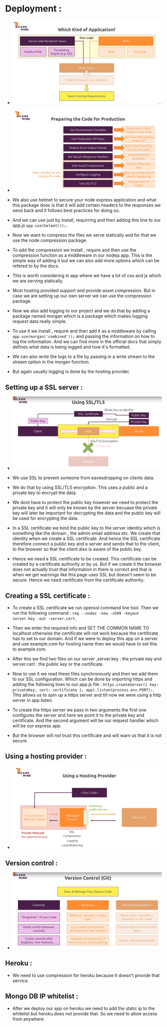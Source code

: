 # Deployment :

* ![](2022-06-19-10-56-17.png)

* ![](2022-06-19-11-02-54.png)

* We also use helmet to secure your node express application and what this package does is that it will add certain headers to the responses we send back and it follows best practices for doing so.

* And we can use just by install, requirring and then adding this line to our app.js `app.use(helmet());`.

* Now we want to compress the files we serve statically and for that we use the node compression package.

* To add the compression we install , require and then use the compression function as a middleware in our nodejs app. This is the simple way of adding it but we can also add more options which can be refered to by the docs.

* This is worth considering in app where we have a lot of css and js which we are serving statically.

* Most hosting provided support and provide asset compression. But in case we are setting up our own server we can use the compression package.

* Now we also add logging to our project and we do that by adding a package named morgan which is a package which makes logging request data really simple.

* To use it we install , require and then add it as a middleware by calling `app.use(morgan('combined'));` and passing the information on how to log the information. And we can find more in the official docs that simply defines what data is being logged and how it's formatted.

* We can also write the logs to a file by passing in a write stream to the stream option in the morgan function.

* But again usually logging is done by the hosting provider.

## Setting up a SSL server :

* ![](2022-06-19-13-15-46.png)

* We use SSL to prevent someone from eavesdropping on clients data.

* We do that by using SSL/TLS encryption. This uses a public and a private key to encrypt the data.

* We dont have to protect the public key however we need to protect the private key and it will only be known by the server becuase the private key will later be important for decrypting the data and the public key will be used for encrypting the data.

* In a SSL certificate we bind the public key to the server identity which is something like the domain , the admin email address etc. We create that identity when we create a SSL certificate. And hence the SSL certificate therefore connect a public key and a server and sends that to the client, to the browser so that the client also is aware of the public key.

* Hence we need a SSL certificate to be created. This certificate can be created by a certificate authority or by us. But if we create it the browser does not actually trust that information in there is correct and that is when we get warnings like this page uses SSL but doesn't seem to be secure. Hence we need certificate from the certificate authority.

## Creating a SSL certificate :

* To create a SSL certificate we run openssl command line tool. Then we run the following command : `req --nodes -new -x509 -keyout server.key -out -server.cert`.

* Then we enter the required info and SET THE COMMON NAME TO localhost otherwise the certificate will not work because the certificate has to set to our domain. And if we were to deploy this app on a server and use example.com for hosting name then we would have to set this to example.com.

* After this we find two files on our server ,server.key : the private key and server.cert : the public key or the certificate.

* Now to use it we read these files synchronously and then we add them to our SSL configuration. Which can be done by importing https and adding the following lines to our app.js file : `https.createServer({ key: privateKey, cert: certificate }, app).listen(process.env.PORT);`. This allows us to spin up a https server and till now we were using a http server in app.listen.

* To create the https server we pass in two arguments the first one configures the server and here we point it to the private key and certificate. And the second argument will be our request handler which will be our express app. 

* But the browser will not trust this certificate and will warn us that it is not secure.

## Using a hosting provider :

* ![](2022-06-19-13-43-58.png)

## Version control :

* ![](2022-06-19-13-48-53.png)

## Heroku :

* We need to use compression for heroku because it doesn't provide that service.

## Mongo DB IP whitelist : 

* After we deploy our app on heroku we need to add the static ip to the whitelist but heroku does not provide that. So we need to allow access from anywhere.


